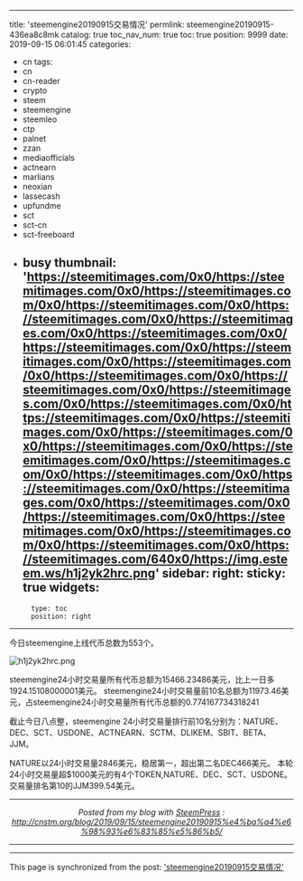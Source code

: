
---
title: 'steemengine20190915交易情况'
permlink: steemengine20190915-436ea8c8mk
catalog: true
toc_nav_num: true
toc: true
position: 9999
date: 2019-09-15 06:01:45
categories:
- cn
tags:
- cn
- cn-reader
- crypto
- steem
- steemengine
- steemleo
- ctp
- palnet
- zzan
- mediaofficials
- actnearn
- marlians
- neoxian
- lassecash
- upfundme
- sct
- sct-cn
- sct-freeboard
- busy
thumbnail: 'https://steemitimages.com/0x0/https://steemitimages.com/0x0/https://steemitimages.com/0x0/https://steemitimages.com/0x0/https://steemitimages.com/0x0/https://steemitimages.com/0x0/https://steemitimages.com/0x0/https://steemitimages.com/0x0/https://steemitimages.com/0x0/https://steemitimages.com/0x0/https://steemitimages.com/0x0/https://steemitimages.com/0x0/https://steemitimages.com/0x0/https://steemitimages.com/0x0/https://steemitimages.com/0x0/https://steemitimages.com/0x0/https://steemitimages.com/0x0/https://steemitimages.com/0x0/https://steemitimages.com/0x0/https://steemitimages.com/0x0/https://steemitimages.com/0x0/https://steemitimages.com/0x0/https://steemitimages.com/0x0/https://steemitimages.com/0x0/https://steemitimages.com/0x0/https://steemitimages.com/0x0/https://steemitimages.com/0x0/https://steemitimages.com/0x0/https://steemitimages.com/640x0/https://img.esteem.ws/h1j2yk2hrc.png'
sidebar:
    right:
        sticky: true
widgets:
    -
        type: toc
        position: right
---


今日steemengine上线代币总数为553个。

<img src="https://steemitimages.com/0x0/https://steemitimages.com/0x0/https://steemitimages.com/0x0/https://steemitimages.com/0x0/https://steemitimages.com/0x0/https://steemitimages.com/0x0/https://steemitimages.com/0x0/https://steemitimages.com/0x0/https://steemitimages.com/0x0/https://steemitimages.com/0x0/https://steemitimages.com/0x0/https://steemitimages.com/0x0/https://steemitimages.com/0x0/https://steemitimages.com/0x0/https://steemitimages.com/0x0/https://steemitimages.com/0x0/https://steemitimages.com/0x0/https://steemitimages.com/0x0/https://steemitimages.com/0x0/https://steemitimages.com/0x0/https://steemitimages.com/0x0/https://steemitimages.com/0x0/https://steemitimages.com/0x0/https://steemitimages.com/0x0/https://steemitimages.com/0x0/https://steemitimages.com/0x0/https://steemitimages.com/0x0/https://steemitimages.com/0x0/https://steemitimages.com/640x0/https://img.esteem.ws/h1j2yk2hrc.png" alt="h1j2yk2hrc.png" /><br/>

steemengine24小时交易量所有代币总额为15466.23486美元，比上一日多1924.15108000001美元。
steemengine24小时交易量前10名总额为11973.46美元，占steemengine24小时交易量所有代币总额的0.774167734318241

截止今日八点整，steemengine 24小时交易量排行前10名分别为：NATURE、DEC、SCT、USDONE、ACTNEARN、SCTM、DLIKEM、SBIT、BETA、JJM。

NATURE以24小时交易量2846美元，稳居第一，超出第二名DEC466美元。
本轮24小时交易量超$1000美元的有4个TOKEN,NATURE、DEC、SCT、USDONE。交易量排名第10的JJM399.54美元。 <br /><center><hr/><em>Posted from my blog with <a href='https://wordpress.org/plugins/steempress/'>SteemPress</a> : http://cnstm.org/blog/2019/09/15/steemengine20190915%e4%ba%a4%e6%98%93%e6%83%85%e5%86%b5/ </em><hr/></center>

- - -

This page is synchronized from the post: ['steemengine20190915交易情况'](https://steemit.com/@m18207319997/steemengine20190915-436ea8c8mk)
